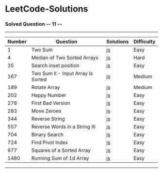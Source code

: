 # LeetCode-Solutions

### Solved Question -- 11 --

---

| Number | Question                           | Solutions                                                                                                                                            | Difficulty |
| ------ | ---------------------------------- | ---------------------------------------------------------------------------------------------------------------------------------------------------- | ---------- |
| 1      | Two Sum                            | [js](https://github.com/muzaffercankaplan/LeetCode-Solutions-/blob/main/Easy/0001-100/001.Two%20Sum.js)                                              | Easy       |
| 4      | Median of Two Sorted Arrays        | [js](https://github.com/muzaffercankaplan/LeetCode-Solutions-/blob/main/Easy/0001-100/004.%20Median%20of%20Two%20Sorted%20Arrays.js)                 | Hard       |
| 35     | Search inset position              | [js](https://github.com/muzaffercankaplan/LeetCode-Solutions-/blob/main/Easy/0001-100/035.Search-Inset-Position.js)                                  | Easy       |
| 167    | Two Sum II - Input Array Is Sorted | [js](https://github.com/muzaffercankaplan/LeetCode-Solutions-/blob/main/Medimum/0101-200/167.%20Two%20Sum%20II%20-%20Input%20Array%20Is%20Sorted.js) | Medium     |
| 189    | Rotate Array                       | [js](https://github.com/muzaffercankaplan/LeetCode-Solutions-/blob/main/Medimum/0101-200/189.%20Rotate%20Array.js)                                   | Medium     |
| 202    | Happy Number                       | [js](https://github.com/muzaffercankaplan/LeetCode-Solutions-/blob/main/Easy/0201-300/202.%20Happy%20Number.js)                                      | Easy       |
| 278    | First Bad Version                  | [js](https://github.com/muzaffercankaplan/LeetCode-Solutions-/blob/main/Easy/0201-300/278.First-Bad-Version.js)                                      | Easy       |
| 283    | Move Zeroes                        | [js](https://github.com/muzaffercankaplan/LeetCode-Solutions-/blob/main/Easy/0201-300/283.%20Move%20Zeroes.js)                                       | Easy       |
| 344    | Reverse String                     | [js](https://github.com/muzaffercankaplan/LeetCode-Solutions-/blob/main/Easy/0301-400/344.%20Reverse%20String.js)                                    | Easy       |
| 557    | Reverse Words in a String III      | [js](https://github.com/muzaffercankaplan/LeetCode-Solutions-/blob/main/Easy/0501-600/557.%20Reverse%20Words%20in%20a%20String%20III.js)             | Easy       |
| 704    | Binary Search                      | [js](https://github.com/muzaffercankaplan/LeetCode-Solutions-/blob/main/Easy/0701-800/704.BinarySearch.js)                                           | Easy       |
| 724    | Find Pivot Index                   | [js](https://github.com/muzaffercankaplan/LeetCode-Solutions-/blob/main/Easy/0701-800/724.%20Find%20Pivot%20Index.js)                                | Easy       |
| 977    | Squares of a Sorted Array          | [js](https://github.com/muzaffercankaplan/LeetCode-Solutions-/blob/main/Easy/0900-1001/977.%20Squares%20of%20a%20Sorted%20Array.js)                  | Easy       |
| 1480   | Running Sum of 1d Array            | [js](https://github.com/muzaffercankaplan/LeetCode-Solutions-/blob/main/Easy/1401-1500/1480.%20Running%20Sum%20of%201d%20Array.js)                   | Easy       |

---
